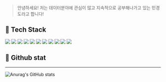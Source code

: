 > 안녕하세요! 저는 데이터분야에 관심이 많고 지속적으로 공부해나가고 있는 민경도라고 합니다!

## 🔭 Tech Stack
<img src="https://img.shields.io/badge/Python-3776AB?style=flat&logo=Python&logoColor=white"/></a>
<img src="https://img.shields.io/badge/Django-092E20?style=flat&logo=Django&logoColor=white"/></a>
<img src="https://img.shields.io/badge/Flask-000000?style=flat&logo=Flask&logoColor=white"/></a>
<img src="https://img.shields.io/badge/MySQL-4479A1?style=flat&logo=MySQL&logoColor=white"/></a>
<img src="https://img.shields.io/badge/AmazonS3-569A31?style=flat&logo=AmazonS3&logoColor=white"/></a>
<img src="https://img.shields.io/badge/AmazonEC2-FF9900?style=flat&logo=AmazonEC2&logoColor=white"/></a>
<img src="https://img.shields.io/badge/MongoDB-47A248?style=flat&logo=MongoDB&logoColor=white"/></a>
<img src="https://img.shields.io/badge/Linux-FCC624?style=flat&logo=Linux&logoColor=white"/></a>
<img src="https://img.shields.io/badge/TensorFlow-FF6F00?style=flat&logo=TensorFlow&logoColor=white"/></a>
<img src="https://img.shields.io/badge/Selenium-43B02A?style=flat&logo=Selenium&logoColor=white"/></a>
<img src="https://img.shields.io/badge/Metabase-509EE3?style=flat&logo=Metabase&logoColor=white"/></a>
## 🌱 Github stat
---
![Anurag's GitHub stats](https://github-readme-stats.vercel.app/api?username=ggydo59&show_icons=true&theme=transparent)

<!--
**ggydo59/ggydo59** is a ✨ _special_ ✨ repository because its `README.md` (this file) appears on your GitHub profile.

Here are some ideas to get you started:

- 🔭 I’m currently working on ...
- 🌱 I’m currently learning ...
- 👯 I’m looking to collaborate on ...
- 🤔 I’m looking for help with ...
- 💬 Ask me about ...
- 📫 How to reach me: ...
- 😄 Pronouns: ...
- ⚡ Fun fact: ...
-->
